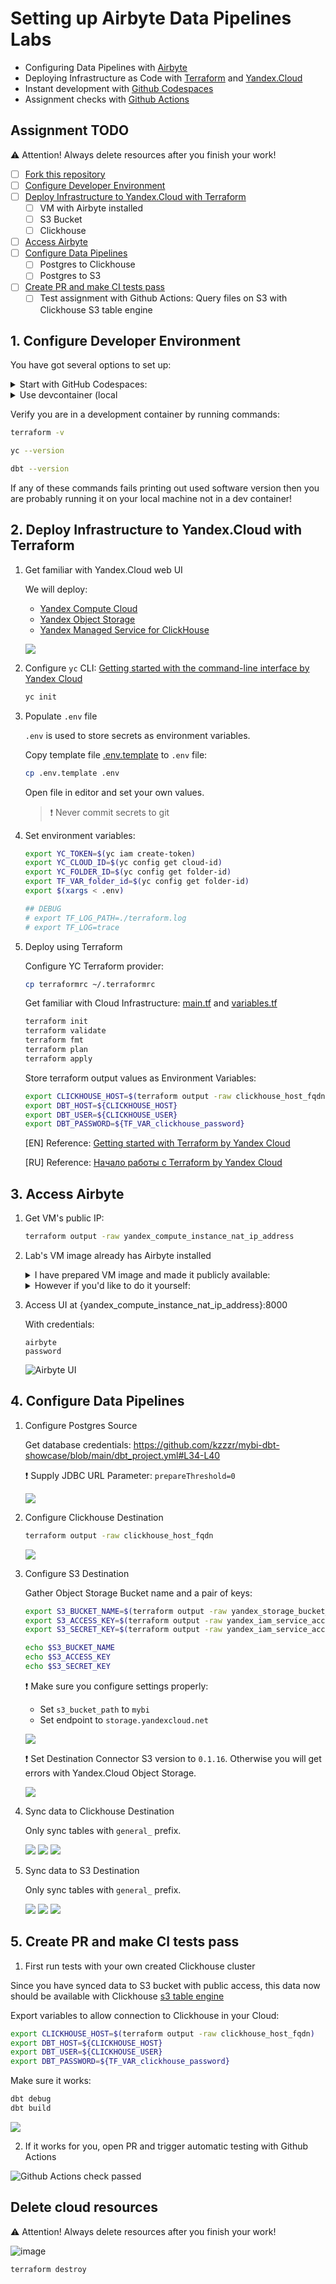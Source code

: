 # Setting up Airbyte Data Pipelines Labs

- Configuring Data Pipelines with [Airbyte](https://airbyte.com/)
- Deploying Infrastructure as Code with [Terraform](https://www.terraform.io/) and [Yandex.Cloud](https://cloud.yandex.com/en-ru/)
- Instant development with [Github Codespaces](https://docs.github.com/en/codespaces)
- Assignment checks with [Github Actions](https://github.com/features/actions)

## Assignment TODO

⚠️ Attention! Always delete resources after you finish your work!

- [ ] [Fork this repository](https://docs.github.com/en/get-started/quickstart/fork-a-repo)
- [ ] [Configure Developer Environment]()
- [ ] [Deploy Infrastructure to Yandex.Cloud with Terraform]()
    - [ ] VM with Airbyte installed
    - [ ] S3 Bucket
    - [ ] Clickhouse
- [ ] [Access Airbyte]()
- [ ] [Configure Data Pipelines]()
	- [ ] Postgres to Clickhouse
	- [ ] Postgres to S3
- [ ] [Create PR and make CI tests pass]()
    - [ ] Test assignment with Github Actions: Query files on S3 with Clickhouse S3 table engine
    
## 1. Configure Developer Environment

You have got several options to set up:
 
<details><summary>Start with GitHub Codespaces:</summary>
<p>

![GitHub Codespaces](./docs/github_codespaces.png)

</p>
</details>

<details><summary>Use devcontainer (local</summary>
<p>

1. Install [Docker](https://docs.docker.com/desktop/#download-and-install) on your local machine.

1. Install devcontainer CLI:

    Open command palette (CMD + SHIFT+ P) type *Install devcontainer CLI*

    ![](./docs/install_devcontainer_cli.png)

1. Next build and open dev container:

    ```bash
    # build dev container
    devcontainer build .

    # open dev container
    devcontainer open .
    ```

</p>
</details>

Verify you are in a development container by running commands:

```bash
terraform -v

yc --version

dbt --version
```

If any of these commands fails printing out used software version then you are probably running it on your local machine not in a dev container!

## 2. Deploy Infrastructure to Yandex.Cloud with Terraform

1. Get familiar with Yandex.Cloud web UI

    We will deploy:
    - [Yandex Compute Cloud](https://cloud.yandex.com/en/services/compute)
    - [Yandex Object Storage](https://cloud.yandex.com/en/services/storage)
    - [Yandex Managed Service for ClickHouse](https://cloud.yandex.com/en/services/managed-clickhouse)
    
    ![](./docs/clickhouse_management_console.gif)

1. Configure `yc` CLI: [Getting started with the command-line interface by Yandex Cloud](https://cloud.yandex.com/en/docs/cli/quickstart#install)

    ```bash
    yc init
    ```

1. Populate `.env` file

    `.env` is used to store secrets as environment variables.

    Copy template file [.env.template](./.env.template) to `.env` file:
    ```bash
    cp .env.template .env
    ```

    Open file in editor and set your own values.

    > ❗️ Never commit secrets to git    

1. Set environment variables:

    ```bash
    export YC_TOKEN=$(yc iam create-token)
    export YC_CLOUD_ID=$(yc config get cloud-id)
    export YC_FOLDER_ID=$(yc config get folder-id)
    export TF_VAR_folder_id=$(yc config get folder-id)
    export $(xargs < .env)

    ## DEBUG
    # export TF_LOG_PATH=./terraform.log
    # export TF_LOG=trace
    ```

1. Deploy using Terraform

    Configure YC Terraform provider:
    
    ```bash
    cp terraformrc ~/.terraformrc
    ```

    Get familiar with Cloud Infrastructure: [main.tf](./main.tf) and [variables.tf](./variables.tf)

    ```bash
    terraform init
    terraform validate
    terraform fmt
    terraform plan
    terraform apply
    ```

    Store terraform output values as Environment Variables:

    ```bash
    export CLICKHOUSE_HOST=$(terraform output -raw clickhouse_host_fqdn)
    export DBT_HOST=${CLICKHOUSE_HOST}
    export DBT_USER=${CLICKHOUSE_USER}
    export DBT_PASSWORD=${TF_VAR_clickhouse_password}
    ```

    [EN] Reference: [Getting started with Terraform by Yandex Cloud](https://cloud.yandex.com/en/docs/tutorials/infrastructure-management/terraform-quickstart)
    
    [RU] Reference: [Начало работы с Terraform by Yandex Cloud](https://cloud.yandex.ru/docs/tutorials/infrastructure-management/terraform-quickstart)

## 3. Access Airbyte

1. Get VM's public IP:

    ```bash
    terraform output -raw yandex_compute_instance_nat_ip_address
    ```

2. Lab's VM image already has Airbyte installed

    <details><summary>I have prepared VM image and made it publicly available:</summary>
    <p>

    https://cloud.yandex.com/en-ru/docs/compute/concepts/image#public

    ```bash
    yc resource-manager cloud add-access-binding y-cloud \
        --role compute.images.user \
        --subject system:allAuthenticatedUsers
    ```

    TODO: define VM image with **Packer** so that everyone is able to build his own image

    </p>
    </details>


    <details><summary>However if you'd like to do it yourself:</summary>
    <p>

    ```bash
    ssh airbyte@{yandex_compute_instance_nat_ip_address}

    sudo mkdir airbyte && cd airbyte
    sudo wget https://raw.githubusercontent.com/airbytehq/airbyte-platform/main/{.env,flags.yml,docker-compose.yaml}
    sudo docker-compose up -d
    ```

    </p>
    </details>

3. Access UI at {yandex_compute_instance_nat_ip_address}:8000

    With credentials:

    ```
    airbyte
    password
    ```

    ![Airbyte UI](./docs/airbyte_ui.png)

## 4. Configure Data Pipelines

1. Configure Postgres Source

    Get database credentials: https://github.com/kzzzr/mybi-dbt-showcase/blob/main/dbt_project.yml#L34-L40

    ❗️ Supply JDBC URL Parameter: `prepareThreshold=0`

    ![](./docs/airbyte_source_postgres.png)

1. Configure Clickhouse Destination

    ```bash
    terraform output -raw clickhouse_host_fqdn
    ```

    ![](./docs/airbyte_destination_clickhouse.png)

1. Configure S3 Destination

    Gather Object Storage Bucket name and a pair of keys:

    ```bash
    export S3_BUCKET_NAME=$(terraform output -raw yandex_storage_bucket_name)
    export S3_ACCESS_KEY=$(terraform output -raw yandex_iam_service_account_static_access_key)
    export S3_SECRET_KEY=$(terraform output -raw yandex_iam_service_account_static_secret_key)

    echo $S3_BUCKET_NAME
    echo $S3_ACCESS_KEY
    echo $S3_SECRET_KEY
    ```

    ❗️ Make sure you configure settings properly:
    
    - Set `s3_bucket_path` to `mybi`
    - Set endpoint to `storage.yandexcloud.net`

    ![](./docs/airbyte_destination_s3_1.png)

    ❗️ Set Destination Connector S3 version to `0.1.16`. Otherwise you will get errors with Yandex.Cloud Object Storage.

    ![](./docs/airbyte_destination_s3_3.png)

1. Sync data to Clickhouse Destination

    Only sync tables with `general_` prefix.

    ![](./docs/airbyte_sync_clickhouse_1.png)
    ![](./docs/airbyte_sync_clickhouse_2.png)
    ![](./docs/airbyte_sync_clickhouse_3.png)

1. Sync data to S3 Destination

    Only sync tables with `general_` prefix.

    ![](./docs/airbyte_sync_s3_1.png)
    ![](./docs/airbyte_sync_s3_2.png)
    ![](./docs/airbyte_sync_s3_3.png)

## 5. Create PR and make CI tests pass

1. First run tests with your own created Clickhouse cluster

Since you have synced data to S3 bucket with public access, this data now should be available with Clickhouse [s3 table engine](https://clickhouse.com/docs/en/engines/table-engines/integrations/s3)

Export variables to allow connection to Clickhouse in your Cloud:

```bash
export CLICKHOUSE_HOST=$(terraform output -raw clickhouse_host_fqdn)
export DBT_HOST=${CLICKHOUSE_HOST}
export DBT_USER=${CLICKHOUSE_USER}
export DBT_PASSWORD=${TF_VAR_clickhouse_password}
```

Make sure it works:

```bash
dbt debug
dbt build
```

![](./docs/dbt_devenv.gif)

2. If it works for you, open PR and trigger automatic testing with Github Actions



![Github Actions check passed](./docs/github_checks_passed.png)

## Delete cloud resources

⚠️ Attention! Always delete resources after you finish your work!

![image](https://user-images.githubusercontent.com/34193409/214896888-3c6db293-8f1c-4931-8277-b2e4137f30a3.png)

```bash
terraform destroy
```
